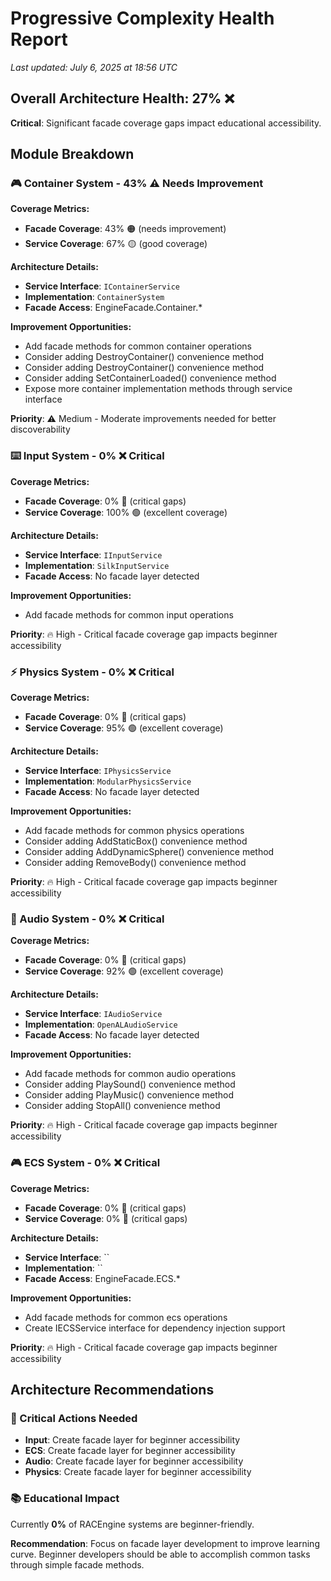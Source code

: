 # Progressive Complexity Health Report

*Last updated: July 6, 2025 at 18:56 UTC*

## Overall Architecture Health: 27% ❌

**Critical**: Significant facade coverage gaps impact educational accessibility.

## Module Breakdown

### 🎮 Container System - 43% ⚠️ Needs Improvement

**Coverage Metrics:**
- **Facade Coverage**: 43% 🟠 (needs improvement)
- **Service Coverage**: 67% 🟡 (good coverage)

**Architecture Details:**
- **Service Interface**: `IContainerService`
- **Implementation**: `ContainerSystem`
- **Facade Access**: EngineFacade.Container.*

**Improvement Opportunities:**
- Add facade methods for common container operations
- Consider adding DestroyContainer() convenience method
- Consider adding DestroyContainer() convenience method
- Consider adding SetContainerLoaded() convenience method
- Expose more container implementation methods through service interface

**Priority**: ⚠️ Medium - Moderate improvements needed for better discoverability

### ⌨️ Input System - 0% ❌ Critical

**Coverage Metrics:**
- **Facade Coverage**: 0% 🔴 (critical gaps)
- **Service Coverage**: 100% 🟢 (excellent coverage)

**Architecture Details:**
- **Service Interface**: `IInputService`
- **Implementation**: `SilkInputService`
- **Facade Access**: No facade layer detected

**Improvement Opportunities:**
- Add facade methods for common input operations

**Priority**: 🔥 High - Critical facade coverage gap impacts beginner accessibility

### ⚡ Physics System - 0% ❌ Critical

**Coverage Metrics:**
- **Facade Coverage**: 0% 🔴 (critical gaps)
- **Service Coverage**: 95% 🟢 (excellent coverage)

**Architecture Details:**
- **Service Interface**: `IPhysicsService`
- **Implementation**: `ModularPhysicsService`
- **Facade Access**: No facade layer detected

**Improvement Opportunities:**
- Add facade methods for common physics operations
- Consider adding AddStaticBox() convenience method
- Consider adding AddDynamicSphere() convenience method
- Consider adding RemoveBody() convenience method

**Priority**: 🔥 High - Critical facade coverage gap impacts beginner accessibility

### 🎵 Audio System - 0% ❌ Critical

**Coverage Metrics:**
- **Facade Coverage**: 0% 🔴 (critical gaps)
- **Service Coverage**: 92% 🟢 (excellent coverage)

**Architecture Details:**
- **Service Interface**: `IAudioService`
- **Implementation**: `OpenALAudioService`
- **Facade Access**: No facade layer detected

**Improvement Opportunities:**
- Add facade methods for common audio operations
- Consider adding PlaySound() convenience method
- Consider adding PlayMusic() convenience method
- Consider adding StopAll() convenience method

**Priority**: 🔥 High - Critical facade coverage gap impacts beginner accessibility

### 🎮 ECS System - 0% ❌ Critical

**Coverage Metrics:**
- **Facade Coverage**: 0% 🔴 (critical gaps)
- **Service Coverage**: 0% 🔴 (critical gaps)

**Architecture Details:**
- **Service Interface**: ``
- **Implementation**: ``
- **Facade Access**: EngineFacade.ECS.*

**Improvement Opportunities:**
- Add facade methods for common ecs operations
- Create IECSService interface for dependency injection support

**Priority**: 🔥 High - Critical facade coverage gap impacts beginner accessibility

## Architecture Recommendations

### 🚨 Critical Actions Needed

- **Input**: Create facade layer for beginner accessibility
- **ECS**: Create facade layer for beginner accessibility
- **Audio**: Create facade layer for beginner accessibility
- **Physics**: Create facade layer for beginner accessibility

### 📚 Educational Impact

Currently **0%** of RACEngine systems are beginner-friendly.

**Recommendation**: Focus on facade layer development to improve learning curve.
Beginner developers should be able to accomplish common tasks through simple facade methods.
